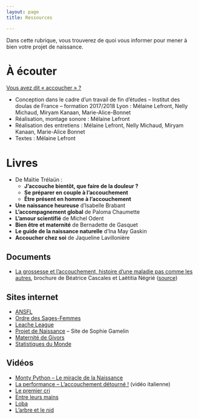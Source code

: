 ```yaml
---
layout: page
title: Ressources

---
```


Dans cette rubrique, vous trouverez de quoi vous informer pour mener à bien votre projet de naissance.

# À écouter

[Vous avez dit « accoucher » ?](https://soundcloud.com/user-912725794/vous-avez-dit-accoucher)

- Conception dans le cadre d’un travail de fin d’études – Institut des doulas de France – formation 2017/2018 Lyon : Mélaine Lefront, Nelly  Michaud, Miryam Kanaan, Marie-Alice-Bonnet
- Réalisation, montage sonore : Mélaine Lefront
- Réalisation des entretiens : Mélaine Lefront, Nelly Michaud, Miryam Kanaan, Marie-Alice Bonnet
- Textes : Mélaine Lefront

# Livres

- De Maïtie Trélaün :
  - **J’accouche bientôt, que faire de la douleur ?**
  - **Se préparer en couple à l’accouchement**
  - **Être présent en homme à l’accouchement**
- **Une naissance heureuse** d’Isabelle Brabant
- **L’accompagnement global** de Paloma Chaumette
- **L’amour scientifié** de Michel Odent
- **Bien être et maternité** de Bernadette de Gasquet
- **Le guide de la naissance naturelle** d’Ina May Gaskin
- **Accoucher chez soi** de Jaqueline Lavillonière

## Documents

- [La grossesse et l’accouchement, histoire d’une maladie pas comme les autres](/dl/histoire-grossesse-accouchement.pdf), brochure de Béatrice Cascales et Laëtitia Négrié ([source](https://infokiosques.net/lire.php?id_article=1156&fbclid=IwAR0GL5NyqEJp-foNUh6T_YxDjqfvNxRsLM_cuyoRuxYXia5aAL1kW4oyNxI))

## Sites internet

- [ANSFL](https://ansfl.org/)
- [Ordre des Sages-Femmes](http://www.ordre-sages-femmes.fr/)
- [Leache League](https://www.lllfrance.org/)
- [Projet de Naissance](http://www.projetdenaissance.com) – Site de Sophie Gamelin
- [Maternité de Givors](http://www.ch-givors.fr/index.php?l_nr=index.php&l_nr_c=aeb764a6a854dd20beb97ec048c4ac14&l_idpa=138)
- [Statistiques du Monde](http://www.worldometers.info/fr/)

## Vidéos

- [Monty Python – Le miracle de la Naissance](https://www.youtube.com/watch?v=_OC8c1Os9uI)
- [La performance – L’accouchement détourné !](https://www.youtube.com/watch?v=72oyhUHgvhs) (vidéo italienne)
- [Le premier cri](https://www.youtube.com/watch?v=ZFHtprN7BkY)
- [Entre leurs mains](https://www.youtube.com/watch?v=_AdqqP796hs)
- [Loba](https://www.youtube.com/watch?v=kIVYluSjYos)
- [L’arbre et le nid](https://www.youtube.com/watch?v=tZwrdQaB3eA)